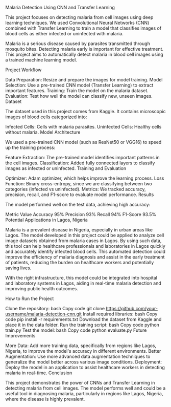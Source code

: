 Malaria Detection Using CNN and Transfer Learning

This project focuses on detecting malaria from cell images using deep learning techniques. We used Convolutional Neural Networks (CNN) combined with Transfer Learning to train a model that classifies images of blood cells as either infected or uninfected with malaria.


Malaria is a serious disease caused by parasites transmitted through mosquito bites. Detecting malaria early is important for effective treatment. This project aims to automatically detect malaria in blood cell images using a trained machine learning model.

Project Workflow

Data Preparation: Resize and prepare the images for model training.
Model Selection: Use a pre-trained CNN model (Transfer Learning) to extract important features.
Training: Train the model on the malaria dataset.
Evaluation: Test how well the model can classify new, unseen images.
Dataset

The dataset used in this project comes from Kaggle. It contains microscopic images of blood cells categorized into:

Infected Cells: Cells with malaria parasites.
Uninfected Cells: Healthy cells without malaria.
Model Architecture

We used a pre-trained CNN model (such as ResNet50 or VGG16) to speed up the training process:

Feature Extraction: The pre-trained model identifies important patterns in the cell images.
Classification: Added fully connected layers to classify images as infected or uninfected.
Training and Evaluation

Optimizer: Adam optimizer, which helps improve the learning process.
Loss Function: Binary cross-entropy, since we are classifying between two categories (infected vs uninfected).
Metrics: We tracked accuracy, precision, recall, and F1-score to evaluate model performance.
Results

The model performed well on the test data, achieving high accuracy:

Metric	Value
Accuracy	95%
Precision	93%
Recall	94%
F1-Score	93.5%
Potential Applications in Lagos, Nigeria

Malaria is a prevalent disease in Nigeria, especially in urban areas like Lagos. The model developed in this project could be applied to analyze cell image datasets obtained from malaria cases in Lagos. By using such data, this tool can help healthcare professionals and laboratories in Lagos quickly and accurately identify infected blood cells. This automated detection could improve the efficiency of malaria diagnosis and assist in the early treatment of patients, reducing the burden on healthcare workers and potentially saving lives.

With the right infrastructure, this model could be integrated into hospital and laboratory systems in Lagos, aiding in real-time malaria detection and improving public health outcomes.

How to Run the Project

Clone the repository:
bash
Copy code
git clone https://github.com/your-username/malaria-detection-cnn.git
Install required libraries:
bash
Copy code
pip install -r requirements.txt
Download the dataset from Kaggle and place it in the data folder.
Run the training script:
bash
Copy code
python train.py
Test the model:
bash
Copy code
python evaluate.py
Future Improvements

More Data: Add more training data, specifically from regions like Lagos, Nigeria, to improve the model's accuracy in different environments.
Better Augmentation: Use more advanced data augmentation techniques to generalize the model better across various image conditions.
Deployment: Deploy the model in an application to assist healthcare workers in detecting malaria in real-time.
Conclusion

This project demonstrates the power of CNNs and Transfer Learning in detecting malaria from cell images. The model performs well and could be a useful tool in diagnosing malaria, particularly in regions like Lagos, Nigeria, where the disease is highly prevalent.
